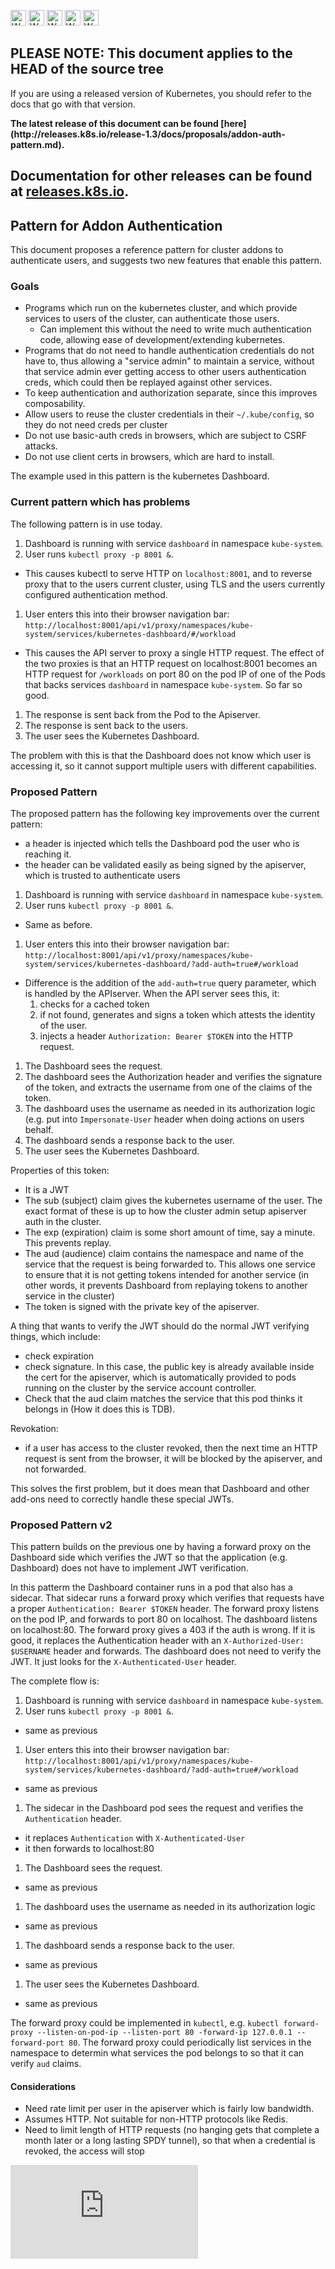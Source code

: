 <!-- BEGIN MUNGE: UNVERSIONED_WARNING -->

<!-- BEGIN STRIP_FOR_RELEASE -->

<img src="http://kubernetes.io/kubernetes/img/warning.png" alt="WARNING"
     width="25" height="25">
<img src="http://kubernetes.io/kubernetes/img/warning.png" alt="WARNING"
     width="25" height="25">
<img src="http://kubernetes.io/kubernetes/img/warning.png" alt="WARNING"
     width="25" height="25">
<img src="http://kubernetes.io/kubernetes/img/warning.png" alt="WARNING"
     width="25" height="25">
<img src="http://kubernetes.io/kubernetes/img/warning.png" alt="WARNING"
     width="25" height="25">

<h2>PLEASE NOTE: This document applies to the HEAD of the source tree</h2>

If you are using a released version of Kubernetes, you should
refer to the docs that go with that version.

<!-- TAG RELEASE_LINK, added by the munger automatically -->
<strong>
The latest release of this document can be found
[here](http://releases.k8s.io/release-1.3/docs/proposals/addon-auth-pattern.md).

Documentation for other releases can be found at
[releases.k8s.io](http://releases.k8s.io).
</strong>
--

<!-- END STRIP_FOR_RELEASE -->

<!-- END MUNGE: UNVERSIONED_WARNING -->

## Pattern for Addon Authentication

This document proposes a reference pattern for cluster addons to authenticate users, and suggests two new 
features that enable this pattern.

### Goals

- Programs which run on the kubernetes cluster, and which provide services to users of the cluster,
  can authenticate those users.
  - Can implement this without the need to write much authentication code, allowing ease of development/extending kubernetes.
- Programs that do not need to handle authentication credentials do not have to, thus allowing a "service admin"
  to maintain a service, without that service admin ever getting access to other users authentication creds,
  which could then be replayed against other services.
- To keep authentication and authorization separate, since this improves composability.
- Allow users to reuse the cluster credentials in their `~/.kube/config`, so they do not need
  creds per cluster
- Do not use basic-auth creds in browsers, which are subject to CSRF attacks.
- Do not use client certs in browsers, which are hard to install.

The example used in this pattern is the kubernetes Dashboard.

### Current pattern which has problems

The following pattern is in use today.

1. Dashboard is running with service `dashboard` in namespace `kube-system`.
1. User runs `kubectl proxy -p 8001 &`.
  -  This causes kubectl to serve HTTP on `localhost:8001`, and to reverse proxy that to the users current cluster, using TLS and the users
     currently configured authentication method.
1. User enters this into their browser navigation bar: `http://localhost:8001/api/v1/proxy/namespaces/kube-system/services/kubernetes-dashboard/#/workload`
  - This causes the API server to proxy a single HTTP request.  The effect of the two proxies is that an HTTP request on localhost:8001 becomes an HTTP request for `/workloads` on port 80 on the pod IP of one of the Pods that backs services `dashboard` in namespace `kube-system`.  So far so good.
1. The response is sent back from the Pod to the Apiserver.
1. The response is sent back to the users.
1. The user sees the Kubernetes Dashboard.

The problem with this is that the Dashboard does not know which user is accessing it, so it cannot support multiple users with different capabilities.

### Proposed Pattern

The proposed pattern has the following key improvements over the current pattern:
- a header is injected which tells the Dashboard pod the user who is reaching it.
- the header can be validated easily as being signed by the apiserver, which is trusted to authenticate users

1. Dashboard is running with service `dashboard` in namespace `kube-system`.
1. User runs `kubectl proxy -p 8001 &`.
  -  Same as before.
1. User enters this into their browser navigation bar: `http://localhost:8001/api/v1/proxy/namespaces/kube-system/services/kubernetes-dashboard/?add-auth=true#/workload`
  - Difference is the addition of the `add-auth=true` query parameter, which is handled by the APIserver.  When the API server sees this, it:
    1. checks for a cached token
    1. if not found, generates and signs a token which attests the identity of the user.
    1. injects a header `Authorization: Bearer $TOKEN` into the HTTP request.
1. The Dashboard sees the request.
1. The dashboard sees the Authorization header and verifies the signature of the token, and extracts the username from one of the claims of the token.
1. The dashboard uses the username as needed in its authorization logic (e.g. put into `Impersonate-User` header when doing actions on users behalf.
1. The dashboard sends a response back to the user.
1. The user sees the Kubernetes Dashboard.

Properties of this token:
- It is a JWT
- The sub (subject) claim gives the kubernetes username of the user. The exact format of these is up to how the cluster admin setup apiserver auth in the cluster.
- The exp (expiration) claim is some short amount of time, say a minute.  This prevents replay.
- The aud (audience) claim contains the namespace and name of the service that the request is being forwarded to.  This allows one service to ensure that it is not getting tokens intended for another service (in other words, it prevents Dashboard from replaying tokens to another service in the cluster)
- The token is signed with the private key of the apiserver.

A thing that wants to verify the JWT should do the normal JWT verifying things, which include:
- check expiration
- check signature.  In this case, the public key is already available inside the cert for the apiserver, which is automatically provided to pods
  running on the cluster by the service account controller.
- Check that the aud claim matches the service that this pod thinks it belongs in (How it does this is TDB).

Revokation:

- if a user has access to the cluster revoked, then the next time an HTTP request is sent from the browser, it will be blocked by the apiserver,
and not forwarded.

This solves the first problem, but it does mean that Dashboard and other add-ons need to correctly handle these special JWTs.

### Proposed Pattern v2

This pattern builds on the previous one by having a forward proxy on the Dashboard side which verifies the JWT so that the application (e.g. Dashboard)
does not have to implement JWT verification.

In this patterm the Dashboard container runs in a pod that also has a sidecar.  That sidecar runs a forward proxy which verifies that requests
have a proper `Authentication: Bearer $TOKEN` header.  The forward proxy listens on the pod IP, and forwards to port 80 on localhost.  The dashboard
listens on localhost:80.  The forward proxy gives a 403 if the auth is wrong.  If it is good, it replaces the Authentication header with an `X-Authorized-User: $USERNAME` header and forwards.  The dashboard does not need to verify the JWT.  It just looks for the `X-Authenticated-User` header.

The complete flow is:

1. Dashboard is running with service `dashboard` in namespace `kube-system`.
1. User runs `kubectl proxy -p 8001 &`.  
  - same as previous
1. User enters this into their browser navigation bar: `http://localhost:8001/api/v1/proxy/namespaces/kube-system/services/kubernetes-dashboard/?add-auth=true#/workload`
  - same as previous
1. The sidecar in the Dashboard pod sees the request and verifies the `Authentication` header.
  - it replaces `Authentication` with `X-Authenticated-User`
  - it then forwards to localhost:80
1. The Dashboard sees the request.
  - same as previous
1. The dashboard uses the username as needed in its authorization logic
  - same as previous
1. The dashboard sends a response back to the user.
  - same as previous
1. The user sees the Kubernetes Dashboard.
  - same as previous

The forward proxy could be implemented in `kubectl`, e.g. `kubectl forward-proxy --listen-on-pod-ip --listen-port 80 -forward-ip 127.0.0.1 --forward-port 80`.  The forward proxy could periodically list services in the namespace to determin what services the pod belongs to so that it can verify `aud` claims.

#### Considerations

- Need rate limit per user in the apiserver which is fairly low bandwidth.
- Assumes HTTP.  Not suitable for non-HTTP protocols like Redis.
- Need to limit length of HTTP requests (no hanging gets that complete a month later or a long lasting SPDY tunnel), so that when a credential is revoked, the access will stop

<!-- BEGIN MUNGE: GENERATED_ANALYTICS -->
[![Analytics](https://kubernetes-site.appspot.com/UA-36037335-10/GitHub/docs/proposals/addon-auth-pattern.md?pixel)]()
<!-- END MUNGE: GENERATED_ANALYTICS -->
